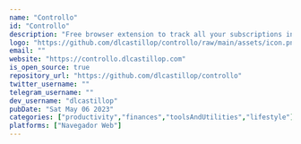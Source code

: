 ```yaml
---
name: "Controllo"
id: "Controllo"
description: "Free browser extension to track all your subscriptions in one place"
logo: "https://github.com/dlcastillop/controllo/raw/main/assets/icon.png"
email: ""
website: "https://controllo.dlcastillop.com"
is_open_source: true
repository_url: "https://github.com/dlcastillop/controllo"
twitter_username: ""
telegram_username: ""
dev_username: "dlcastillop"
pubDate: "Sat May 06 2023"
categories: ["productivity","finances","toolsAndUtilities","lifestyle"]
platforms: ["Navegador Web"]
---
```

